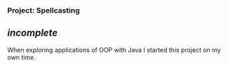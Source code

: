 ### Project: Spellcasting
## *incomplete*

When exploring applications of OOP with Java I started this project on my own time. 
